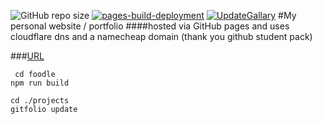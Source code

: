 ![GitHub repo size](https://img.shields.io/github/repo-size/JakeWasChosen/website.svg)
[![pages-build-deployment](https://github.com/JakeWasChosen/JakeWasChosen.github.io/actions/workflows/pages/pages-build-deployment/badge.svg)](https://github.com/JakeWasChosen/JakeWasChosen.github.io/actions/workflows/pages/pages-build-deployment)
[![UpdateGallary](https://github.com/JakeWasChosen/JakeWasChosen.github.io/actions/workflows/UpdateGallary.yml/badge.svg)](https://github.com/JakeWasChosen/JakeWasChosen.github.io/actions/workflows/UpdateGallary.yml)
#My personal website / portfolio
####hosted via GitHub pages and uses cloudflare dns and a namecheap domain                                                                                                                       (thank you github student pack)

###[URL](https://nasoj.me)



````
 cd foodle
npm run build
````
                                     
```
cd ./projects
gitfolio update
``` 

